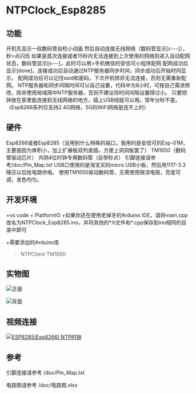 # NTPClock_Esp8285
## 功能       
开机先显示一段数码管自检小动画
然后自动连接无线网络（数码管显示[c---]），秒>点闪烁
如果是首次连接或者15秒内无法连接到上次使用的网络则进入自动配网状态，数码管显示[s---]，此时可以用>手机微信的安信可小程序配网
配网成功后显示[done]，连接成功后自动通过NTP服务器同步时间，同步成功后开始时间显示。
配网成功后可以记住ssid和密码，下次开机除非无法连接，否则无需重新配网。
NTP服务器和同步间隔时间可以自己设置，代码中为8小时，可按自己需求修改，除非使用局域网中NTP服务器，否则不建议将时间间隔设置得过小。
只要把钟放在家里能连接到无线网络的地方，插上USB线就可以用。常年分秒不差。（Esp8266系列仅支持2.4G网络，5G的WiFi网络是连不上的）

## 硬件
Esp8266或者Esp8285（没用到什么特殊的端口，我用的是安信可的Esp-01M，主要是因为体积小，加上扩展板双列直插，方便上洞洞板罢了）
TM1650（数码管驱动芯片）
共阴4位时钟专用数码管（自带秒点）
引脚连接请参考/doc/Pin_Map.txt
USB口使用的是淘宝买的micro USB小板，然后用1117-3.3降压以后给电路供电。
使用TM1650驱动数码管，无需使用限流电阻，亮度可调，发色均匀。

## 开发环境
+vs code + PlatformIO
+如果你还在使用老掉牙的Arduino IDE，请将main.cpp改名为NTPClock_Esp8285.ino，并将其他的*.h文件和*.cpp保存到ino相同的目录中即可

+需要添加的Arduino库
>NTPClient
>TM1650

## 实物图
![正面](/pic/IMG_20200531_153703_s.jpg) 

![背面](/pic/IMG_20200531_153719_s.jpg) 

## 视频连接
[![ESP8285(Esp8266) NTP时钟](/pic/IMG_20200531_153703_s.jpg)](https://v.youku.com/v_show/id_XNDY5MzYzMDg1Mg==.html)

## 参考
引脚连接请参考
/doc/Pin_Map.txt

电路图请参考
/doc/电路图.xlsx
